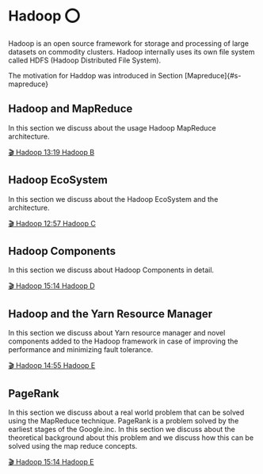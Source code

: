 # Hadoop :o:

Hadoop is an open source framework for storage and processing of large datasets on commodity clusters. Hadoop internally uses its own file system called HDFS (Hadoop Distributed File System).

The motivation for Haddop was introduced in Section [Mapreduce]{#s-mapreduce}


Hadoop and MapReduce
---------------------

In this section we discuss about the usage Hadoop MapReduce
architecture.

[:clapper: Hadoop 13:19 Hadoop
  B](https://drive.google.com/file/d/1ppMW0LRJFGYlDyFhBIi8PNaHG2SEx-WU/view?usp=sharing)


Hadoop EcoSystem
----------------

In this section we discuss about the Hadoop EcoSystem and the
architecture.

[:clapper: Hadoop 12:57 Hadoop
  C](https://drive.google.com/file/d/1UPJRNgPCRqhhAUdBViPvTT1TwcRy4hp9/view?usp=sharing)


Hadoop Components
-----------------

In this section we discuss about Hadoop Components in detail.

[:clapper: Hadoop 15:14 Hadoop
  D](https://drive.google.com/file/d/14YrWVgK8qlJ6h53pwck7dSovoDYZEnkn/view?usp=sharing)


Hadoop and the Yarn Resource Manager
------------------------------------

In this section we discuss about Yarn resource manager and novel
components added to the Hadoop framework in case of improving the
performance and minimizing fault tolerance.


[:clapper: Hadoop 14:55 Hadoop
  E](https://drive.google.com/file/d/1WbcwbGVXb2kJJ1uSxkgcOarh72cVh_VE/view?usp=sharing)


PageRank
--------

In this section we discuss about a real world problem that can be solved
using the MapReduce technique. PageRank is a problem solved by the
earliest stages of the Google.inc. In this section we discuss about the
theoretical background about this problem and we discuss how this can be
solved using the map reduce concepts.

[:clapper: Hadoop 15:14 Hadoop E](https://drive.google.com/file/d/1k8RHHY8cwgIN7HcoBQyhaSEhuIbWl-Qw/view?usp=sharing)
